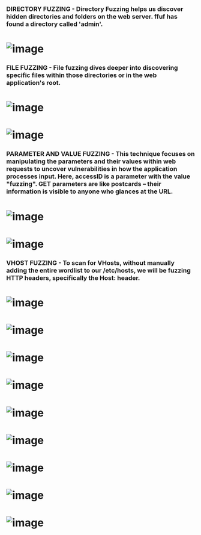 ### DIRECTORY FUZZING - Directory Fuzzing helps us discover hidden directories and folders on the web server. ffuf has found a directory called 'admin'. 
# ![image](https://github.com/user-attachments/assets/80010529-9a0e-4d20-8a38-da563ed9d003)


### FILE FUZZING - File fuzzing dives deeper into discovering specific files within those directories or in the web application's root.
# ![image](https://github.com/user-attachments/assets/603b71a3-c268-4e95-90b0-4be2214b968d)
# ![image](https://github.com/user-attachments/assets/9f0d87aa-a41c-43dd-be8d-6cd33da23800) 



### PARAMETER AND VALUE FUZZING - This technique focuses on manipulating the parameters and their values within web requests to uncover vulnerabilities in how the application processes input. Here, accessID is a parameter with the value "fuzzing". GET parameters are like postcards – their information is visible to anyone who glances at the URL.
# ![image](https://github.com/user-attachments/assets/37f333a9-a0a5-43bf-94bb-15cefea9f9aa) 

 
# ![image](https://github.com/user-attachments/assets/e3967500-3322-41db-98ff-54eb046fad91)

### VHOST FUZZING - To scan for VHosts, without manually adding the entire wordlist to our /etc/hosts, we will be fuzzing HTTP headers, specifically the Host: header.
# ![image](https://github.com/user-attachments/assets/23d9f8f6-4199-4276-9fb8-5aed9e723ac8)

# ![image](https://github.com/user-attachments/assets/7f7dbb56-13bc-426d-8dbd-790bee9578f8)
# ![image](https://github.com/user-attachments/assets/5606c719-3fbe-4fa4-8978-6a7cb4caa609)

# ![image](https://github.com/user-attachments/assets/5a2f4c0a-7157-46d2-a914-16d3e34ec2df)
# ![image](https://github.com/user-attachments/assets/282a7b02-1ec5-402c-aca3-607e30e8af82)
# ![image](https://github.com/user-attachments/assets/56cfbf66-c6d4-44f5-886d-bb9af6bce5c9)
# ![image](https://github.com/user-attachments/assets/d3863ab4-9632-4505-bfe6-61356e4465f2)
# ![image](https://github.com/user-attachments/assets/4b5aa6f9-77f3-4d85-b77f-e61c50117f5c)
# ![image](https://github.com/user-attachments/assets/3e547434-8725-48d2-8b0e-55a2c606ac02)

